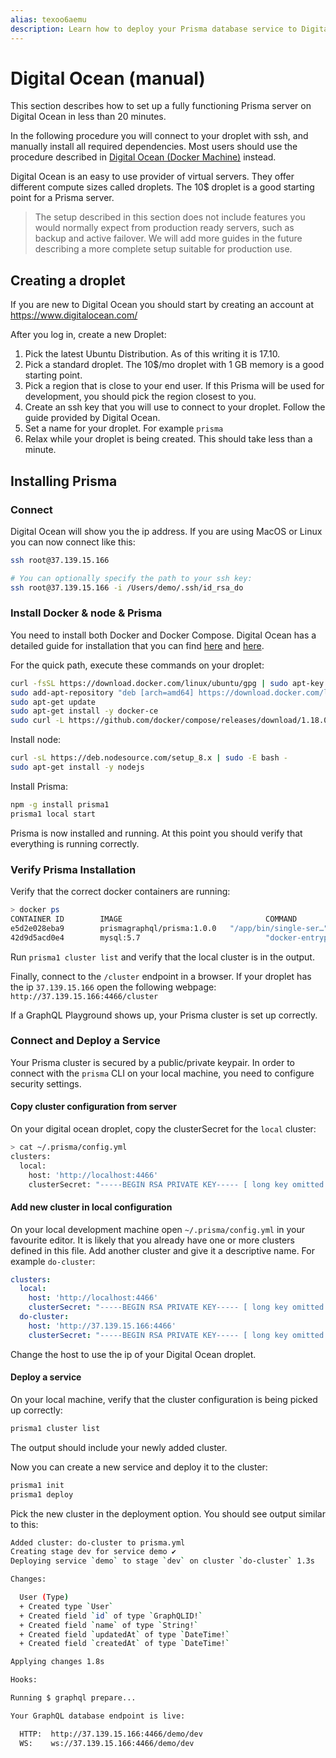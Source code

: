 ```yaml
---
alias: texoo6aemu
description: Learn how to deploy your Prisma database service to Digital Ocean manually.
---
```



# Digital Ocean (manual)

This section describes how to set up a fully functioning Prisma server on Digital Ocean in less than 20 minutes.

In the following procedure you will connect to your droplet with ssh, and manually install all required dependencies. Most users should use the procedure described in [Digital Ocean (Docker Machine)](!alias-texoo9aemu) instead.

Digital Ocean is an easy to use provider of virtual servers. They offer different compute sizes called droplets. The 10$ droplet is a good starting point for a Prisma server.

> The setup described in this section does not include features you would normally expect from production ready servers, such as backup and active failover. We will add more guides in the future describing a more complete setup suitable for production use.

## Creating a droplet

If you are new to Digital Ocean you should start by creating an account at https://www.digitalocean.com/

After you log in, create a new Droplet:

1. Pick the latest Ubuntu Distribution. As of this writing it is 17.10.
2. Pick a standard droplet. The 10$/mo droplet with 1 GB memory is a good starting point.
3. Pick a region that is close to your end user. If this Prisma will be used for development, you should pick the region closest to you.
4. Create an ssh key that you will use to connect to your droplet. Follow the guide provided by Digital Ocean.
5. Set a name for your droplet. For example `prisma`
6. Relax while your droplet is being created. This should take less than a minute.

## Installing Prisma

### Connect

Digital Ocean will show you the ip address. If you are using MacOS or Linux you can now connect like this:

```sh
ssh root@37.139.15.166

# You can optionally specify the path to your ssh key:
ssh root@37.139.15.166 -i /Users/demo/.ssh/id_rsa_do
```

### Install Docker & node & Prisma

You need to install both Docker and Docker Compose. Digital Ocean has a detailed guide for installation that you can find [here](https://www.digitalocean.com/community/tutorials/how-to-install-and-use-docker-on-ubuntu-16-04) and [here](https://www.digitalocean.com/community/tutorials/how-to-install-docker-compose-on-ubuntu-16-04).

For the quick path, execute these commands on your droplet:

```sh
curl -fsSL https://download.docker.com/linux/ubuntu/gpg | sudo apt-key add -
sudo add-apt-repository "deb [arch=amd64] https://download.docker.com/linux/ubuntu $(lsb_release -cs) stable"
sudo apt-get update
sudo apt-get install -y docker-ce
sudo curl -L https://github.com/docker/compose/releases/download/1.18.0/docker-compose-`uname -s`-`uname -m` -o /usr/local/bin/docker-compose
```

Install node:

```sh
curl -sL https://deb.nodesource.com/setup_8.x | sudo -E bash -
sudo apt-get install -y nodejs
```

Install Prisma:

```sh
npm -g install prisma1
prisma1 local start
```

Prisma is now installed and running. At this point you should verify that everything is running correctly.

### Verify Prisma Installation

Verify that the correct docker containers are running:

```sh
> docker ps
CONTAINER ID        IMAGE                                COMMAND                  CREATED             STATUS              PORTS                    NAMES
e5d2e028eba9        prismagraphql/prisma:1.0.0   "/app/bin/single-ser…"   51 seconds ago      Up 49 seconds       0.0.0.0:4466->4466/tcp   prisma
42d9d5acd0e4        mysql:5.7                            "docker-entrypoint.s…"   51 seconds ago      Up 49 seconds       0.0.0.0:3306->3306/tcp   prisma-db
```

Run `prisma1 cluster list` and verify that the local cluster is in the output.

Finally, connect to the `/cluster` endpoint in a browser. If your droplet has the ip `37.139.15.166` open the following webpage: `http://37.139.15.166:4466/cluster`

If a GraphQL Playground shows up, your Prisma cluster is set up correctly.

### Connect and Deploy a Service

Your Prisma cluster is secured by a public/private keypair. In order to connect with the `prisma` CLI on your local machine, you need to configure security settings.

#### Copy cluster configuration from server

On your digital ocean droplet, copy the clusterSecret for the `local` cluster:

```sh
> cat ~/.prisma/config.yml
clusters:
  local:
    host: 'http://localhost:4466'
    clusterSecret: "-----BEGIN RSA PRIVATE KEY----- [ long key omitted ] -----END RSA PRIVATE KEY-----\r\n"
```

#### Add new cluster in local configuration

On your local development machine open `~/.prisma/config.yml` in your favourite editor. It is likely that you already have one or more clusters defined in this file. Add another cluster and give it a descriptive name. For example `do-cluster`:

```yml
clusters:
  local:
    host: 'http://localhost:4466'
    clusterSecret: "-----BEGIN RSA PRIVATE KEY----- [ long key omitted ] -----END RSA PRIVATE KEY-----\r\n"
  do-cluster:
    host: 'http://37.139.15.166:4466'
    clusterSecret: "-----BEGIN RSA PRIVATE KEY----- [ long key omitted ] -----END RSA PRIVATE KEY-----\r\n"
```

Change the host to use the ip of your Digital Ocean droplet.

#### Deploy a service

On your local machine, verify that the cluster configuration is being picked up correctly:

```sh
prisma1 cluster list
```

The output should include your newly added cluster.

Now you can create a new service and deploy it to the cluster:

```sh
prisma1 init
prisma1 deploy
```

Pick the new cluster in the deployment option. You should see output similar to this:

```sh
Added cluster: do-cluster to prisma.yml
Creating stage dev for service demo ✔
Deploying service `demo` to stage `dev` on cluster `do-cluster` 1.3s

Changes:

  User (Type)
  + Created type `User`
  + Created field `id` of type `GraphQLID!`
  + Created field `name` of type `String!`
  + Created field `updatedAt` of type `DateTime!`
  + Created field `createdAt` of type `DateTime!`

Applying changes 1.8s

Hooks:

Running $ graphql prepare...

Your GraphQL database endpoint is live:

  HTTP:  http://37.139.15.166:4466/demo/dev
  WS:    ws://37.139.15.166:4466/demo/dev
```
